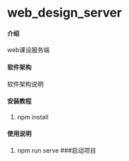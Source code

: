 # web_design_server

#### 介绍
web课设服务端

#### 软件架构
软件架构说明


#### 安装教程

1.  npm install

#### 使用说明

1.  npm run serve ###启动项目
